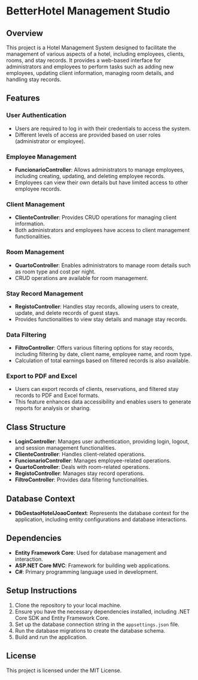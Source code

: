 # BetterHotel Management Studio

## Overview

This project is a Hotel Management System designed to facilitate the management of various aspects of a hotel, including employees, clients, rooms, and stay records. It provides a web-based interface for administrators and employees to perform tasks such as adding new employees, updating client information, managing room details, and handling stay records.

## Features

### User Authentication

- Users are required to log in with their credentials to access the system.
- Different levels of access are provided based on user roles (administrator or employee).

### Employee Management

- **FuncionarioController**: Allows administrators to manage employees, including creating, updating, and deleting employee records.
- Employees can view their own details but have limited access to other employee records.

### Client Management

- **ClienteController**: Provides CRUD operations for managing client information.
- Both administrators and employees have access to client management functionalities.

### Room Management

- **QuartoController**: Enables administrators to manage room details such as room type and cost per night.
- CRUD operations are available for room management.

### Stay Record Management

- **RegistoController**: Handles stay records, allowing users to create, update, and delete records of guest stays.
- Provides functionalities to view stay details and manage stay records.

### Data Filtering

- **FiltroController**: Offers various filtering options for stay records, including filtering by date, client name, employee name, and room type.
- Calculation of total earnings based on filtered records is also available.

### Export to PDF and Excel

- Users can export records of clients, reservations, and filtered stay records to PDF and Excel formats.
- This feature enhances data accessibility and enables users to generate reports for analysis or sharing.

## Class Structure

- **LoginController**: Manages user authentication, providing login, logout, and session management functionalities.
- **ClienteController**: Handles client-related operations.
- **FuncionarioController**: Manages employee-related operations.
- **QuartoController**: Deals with room-related operations.
- **RegistoController**: Manages stay record operations.
- **FiltroController**: Provides data filtering functionalities.

## Database Context

- **DbGestaoHotelJoaoContext**: Represents the database context for the application, including entity configurations and database interactions.

## Dependencies

- **Entity Framework Core**: Used for database management and interaction.
- **ASP.NET Core MVC**: Framework for building web applications.
- **C#**: Primary programming language used in development.

## Setup Instructions

1. Clone the repository to your local machine.
2. Ensure you have the necessary dependencies installed, including .NET Core SDK and Entity Framework Core.
3. Set up the database connection string in the `appsettings.json` file.
4. Run the database migrations to create the database schema.
5. Build and run the application.


## License

This project is licensed under the MIT License. 



